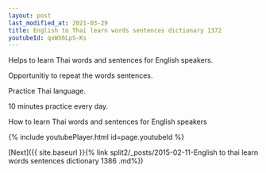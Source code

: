 ```yaml
---
layout: post
last_modified_at: 2021-03-29
title: English to Thai learn words sentences dictionary 1372 
youtubeId: qxWX6LpS-Ks
---
```

 
 
Helps to learn Thai words and sentences for English speakers.

Opportunitiy to repeat the words sentences. 

Practice Thai language. 
 
10 minutes practice every day. 
 
How to learn Thai words and sentences for English speakers 
 
{% include youtubePlayer.html id=page.youtubeId %}
 
 
[Next]({{ site.baseurl }}{% link  split2/_posts/2015-02-11-English to thai learn words sentences dictionary 1386 .md%})
 
